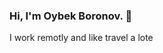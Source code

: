 ### Hi, I'm Oybek Boronov. 👋
I work remotly and like travel a lote <br/>
<a href="@AsTrO0066">
<img url="https://www.google.com/url?sa=i&url=https%3A%2F%2Fsimilarpng.com%2Ftelegram-icon-on-transparent-background-png-3%2F&psig=AOvVaw0Vv6WAhX66h9-ac4JUPy70&ust=1709809785960000&source=images&cd=vfe&opi=89978449&ved=0CBIQjRxqFwoTCOilpYPA34QDFQAAAAAdAAAAABAE" width="25px">
</a>

